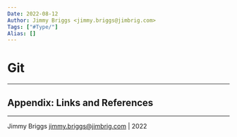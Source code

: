 ```yaml
---
Date: 2022-08-12
Author: Jimmy Briggs <jimmy.briggs@jimbrig.com>
Tags: ["#Type/"]
Alias: []
---
```


# Git

***

## Appendix: Links and References

***

Jimmy Briggs <jimmy.briggs@jimbrig.com> | 2022